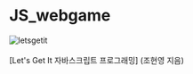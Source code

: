 # JS_webgame
![letsgetit](https://user-images.githubusercontent.com/87554077/148723659-e5839c93-f20b-449c-ba68-62c077283e29.jpg)  
<br>
[Let's Get It 자바스크립트 프로그래밍] (조현영 지음)
